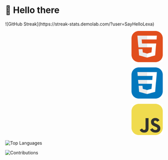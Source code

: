 <h1>🤟 Hello there</h1>
  ![GitHub Streak](https://streak-stats.demolab.com/?user=SayHelloLexa) 



  
  <p align="right">
    <img src="https://github.com/tandpfun/skill-icons/blob/main/icons/HTML.svg" alt="HTML" width="100px">
  </p>
  <p align="right">
    <img src="https://github.com/tandpfun/skill-icons/blob/main/icons/CSS.svg" alt="CSS" width="100px">
  </p>
  <p align="right">
    <img src="https://github.com/tandpfun/skill-icons/blob/main/icons/JavaScript.svg" alt="JS" width="100px">
  </p>

![Top Languages](https://github-readme-stats-gamma-woad-31.vercel.app/api/top-langs/?username=SayHelloLexa&layout=compact)

![Contributions](https://ssr-contributions-svg.vercel.app/_/SayHelloLexa?chart=3dbar&gap=0.6&scale=2&gradient=true&flatten=1&animation=wave&animation_duration=3&animation_delay=0.03&animation_amplitude=24&animation_frequency=0.1&animation_wave_center=19_3&format=svg&weeks=40)
